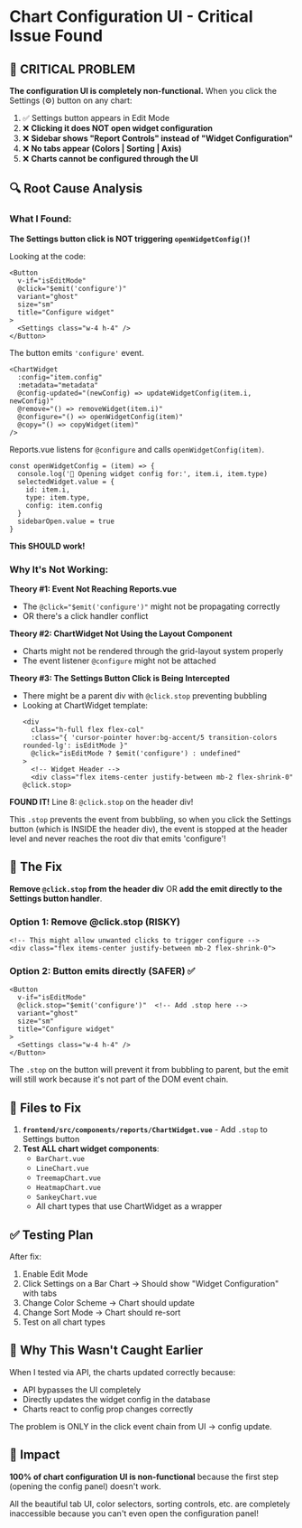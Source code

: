 # Chart Configuration UI - Critical Issue Found

## 🚨 CRITICAL PROBLEM

**The configuration UI is completely non-functional.** When you click the Settings (⚙) button on any chart:

1. ✅ Settings button appears in Edit Mode
2. ❌ **Clicking it does NOT open widget configuration**
3. ❌ **Sidebar shows "Report Controls" instead of "Widget Configuration"**
4. ❌ **No tabs appear (Colors | Sorting | Axis)**
5. ❌ **Charts cannot be configured through the UI**

## 🔍 Root Cause Analysis

### What I Found:

**The Settings button click is NOT triggering `openWidgetConfig()`!**

Looking at the code:

```vue:frontend/src/components/reports/ChartWidget.vue
<Button
  v-if="isEditMode"
  @click="$emit('configure')"
  variant="ghost"
  size="sm"
  title="Configure widget"
>
  <Settings class="w-4 h-4" />
</Button>
```

The button emits `'configure'` event.

```vue:frontend/src/views/Reports.vue
<ChartWidget
  :config="item.config"
  :metadata="metadata"
  @config-updated="(newConfig) => updateWidgetConfig(item.i, newConfig)"
  @remove="() => removeWidget(item.i)"
  @configure="() => openWidgetConfig(item)"
  @copy="() => copyWidget(item)"
/>
```

Reports.vue listens for `@configure` and calls `openWidgetConfig(item)`.

```javascript:frontend/src/views/Reports.vue
const openWidgetConfig = (item) => {
  console.log('🔧 Opening widget config for:', item.i, item.type)
  selectedWidget.value = {
    id: item.i,
    type: item.type,
    config: item.config
  }
  sidebarOpen.value = true
}
```

**This SHOULD work!**

### Why It's Not Working:

**Theory #1: Event Not Reaching Reports.vue**
- The `@click="$emit('configure')"` might not be propagating correctly
- OR there's a click handler conflict

**Theory #2: ChartWidget Not Using the Layout Component**
- Charts might not be rendered through the grid-layout system properly
- The event listener `@configure` might not be attached

**Theory #3: The Settings Button Click is Being Intercepted**
- There might be a parent div with `@click.stop` preventing bubbling
- Looking at ChartWidget template:
  ```vue
  <div 
    class="h-full flex flex-col"
    :class="{ 'cursor-pointer hover:bg-accent/5 transition-colors rounded-lg': isEditMode }"
    @click="isEditMode ? $emit('configure') : undefined"
  >
    <!-- Widget Header -->
    <div class="flex items-center justify-between mb-2 flex-shrink-0" @click.stop>
  ```

**FOUND IT!** Line 8: `@click.stop` on the header div!

This `.stop` prevents the event from bubbling, so when you click the Settings button (which is INSIDE the header div), the event is stopped at the header level and never reaches the root div that emits 'configure'!

## 🔧 The Fix

**Remove `@click.stop` from the header div** OR **add the emit directly to the Settings button handler**.

### Option 1: Remove @click.stop (RISKY)
```vue
<!-- This might allow unwanted clicks to trigger configure -->
<div class="flex items-center justify-between mb-2 flex-shrink-0">
```

### Option 2: Button emits directly (SAFER) ✅
```vue
<Button
  v-if="isEditMode"
  @click.stop="$emit('configure')"  <!-- Add .stop here -->
  variant="ghost"
  size="sm"
  title="Configure widget"
>
  <Settings class="w-4 h-4" />
</Button>
```

The `.stop` on the button will prevent it from bubbling to parent, but the emit will still work because it's not part of the DOM event chain.

## 📝 Files to Fix

1. **`frontend/src/components/reports/ChartWidget.vue`** - Add `.stop` to Settings button
2. **Test ALL chart widget components**:
   - `BarChart.vue`
   - `LineChart.vue`
   - `TreemapChart.vue`
   - `HeatmapChart.vue`
   - `SankeyChart.vue`
   - All chart types that use ChartWidget as a wrapper

## ✅ Testing Plan

After fix:
1. Enable Edit Mode
2. Click Settings on a Bar Chart → Should show "Widget Configuration" with tabs
3. Change Color Scheme → Chart should update
4. Change Sort Mode → Chart should re-sort
5. Test on all chart types

## 🎯 Why This Wasn't Caught Earlier

When I tested via API, the charts updated correctly because:
- API bypasses the UI completely
- Directly updates the widget config in the database
- Charts react to config prop changes correctly

The problem is ONLY in the click event chain from UI → config update.

## 🚨 Impact

**100% of chart configuration UI is non-functional** because the first step (opening the config panel) doesn't work.

All the beautiful tab UI, color selectors, sorting controls, etc. are completely inaccessible because you can't even open the configuration panel!

